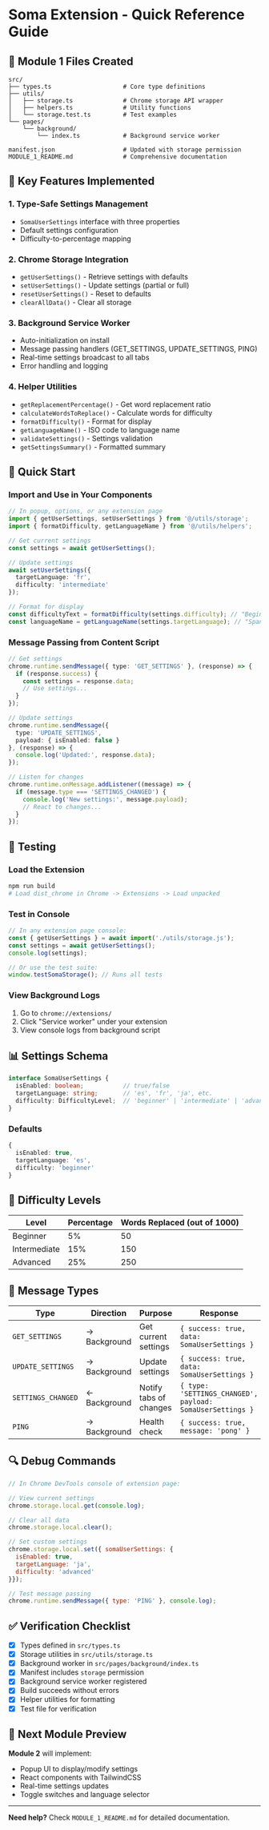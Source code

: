 # Soma Extension - Quick Reference Guide

## 📁 Module 1 Files Created

```
src/
├── types.ts                    # Core type definitions
├── utils/
│   ├── storage.ts              # Chrome storage API wrapper
│   ├── helpers.ts              # Utility functions
│   └── storage.test.ts         # Test examples
└── pages/
    └── background/
        └── index.ts            # Background service worker

manifest.json                   # Updated with storage permission
MODULE_1_README.md              # Comprehensive documentation
```

## 🎯 Key Features Implemented

### 1. Type-Safe Settings Management
- `SomaUserSettings` interface with three properties
- Default settings configuration
- Difficulty-to-percentage mapping

### 2. Chrome Storage Integration
- `getUserSettings()` - Retrieve settings with defaults
- `setUserSettings()` - Update settings (partial or full)
- `resetUserSettings()` - Reset to defaults
- `clearAllData()` - Clear all storage

### 3. Background Service Worker
- Auto-initialization on install
- Message passing handlers (GET_SETTINGS, UPDATE_SETTINGS, PING)
- Real-time settings broadcast to all tabs
- Error handling and logging

### 4. Helper Utilities
- `getReplacementPercentage()` - Get word replacement ratio
- `calculateWordsToReplace()` - Calculate words for difficulty
- `formatDifficulty()` - Format for display
- `getLanguageName()` - ISO code to language name
- `validateSettings()` - Settings validation
- `getSettingsSummary()` - Formatted summary

## 🚀 Quick Start

### Import and Use in Your Components

```typescript
// In popup, options, or any extension page
import { getUserSettings, setUserSettings } from '@/utils/storage';
import { formatDifficulty, getLanguageName } from '@/utils/helpers';

// Get current settings
const settings = await getUserSettings();

// Update settings
await setUserSettings({ 
  targetLanguage: 'fr',
  difficulty: 'intermediate' 
});

// Format for display
const difficultyText = formatDifficulty(settings.difficulty); // "Beginner (5%)"
const languageName = getLanguageName(settings.targetLanguage); // "Spanish"
```

### Message Passing from Content Script

```typescript
// Get settings
chrome.runtime.sendMessage({ type: 'GET_SETTINGS' }, (response) => {
  if (response.success) {
    const settings = response.data;
    // Use settings...
  }
});

// Update settings
chrome.runtime.sendMessage({
  type: 'UPDATE_SETTINGS',
  payload: { isEnabled: false }
}, (response) => {
  console.log('Updated:', response.data);
});

// Listen for changes
chrome.runtime.onMessage.addListener((message) => {
  if (message.type === 'SETTINGS_CHANGED') {
    console.log('New settings:', message.payload);
    // React to changes...
  }
});
```

## 🧪 Testing

### Load the Extension
```bash
npm run build
# Load dist_chrome in Chrome -> Extensions -> Load unpacked
```

### Test in Console
```javascript
// In any extension page console:
const { getUserSettings } = await import('./utils/storage.js');
const settings = await getUserSettings();
console.log(settings);

// Or use the test suite:
window.testSomaStorage(); // Runs all tests
```

### View Background Logs
1. Go to `chrome://extensions/`
2. Click "Service worker" under your extension
3. View console logs from background script

## 📊 Settings Schema

```typescript
interface SomaUserSettings {
  isEnabled: boolean;           // true/false
  targetLanguage: string;       // 'es', 'fr', 'ja', etc.
  difficulty: DifficultyLevel;  // 'beginner' | 'intermediate' | 'advanced'
}
```

### Defaults
```typescript
{
  isEnabled: true,
  targetLanguage: 'es',
  difficulty: 'beginner'
}
```

## 🎨 Difficulty Levels

| Level | Percentage | Words Replaced (out of 1000) |
|-------|-----------|------------------------------|
| Beginner | 5% | 50 |
| Intermediate | 15% | 150 |
| Advanced | 25% | 250 |

## 📡 Message Types

| Type | Direction | Purpose | Response |
|------|-----------|---------|----------|
| `GET_SETTINGS` | → Background | Get current settings | `{ success: true, data: SomaUserSettings }` |
| `UPDATE_SETTINGS` | → Background | Update settings | `{ success: true, data: SomaUserSettings }` |
| `SETTINGS_CHANGED` | ← Background | Notify tabs of changes | `{ type: 'SETTINGS_CHANGED', payload: SomaUserSettings }` |
| `PING` | → Background | Health check | `{ success: true, message: 'pong' }` |

## 🔍 Debug Commands

```javascript
// In Chrome DevTools console of extension page:

// View current settings
chrome.storage.local.get(console.log);

// Clear all data
chrome.storage.local.clear();

// Set custom settings
chrome.storage.local.set({ somaUserSettings: { 
  isEnabled: true,
  targetLanguage: 'ja',
  difficulty: 'advanced'
}});

// Test message passing
chrome.runtime.sendMessage({ type: 'PING' }, console.log);
```

## ✅ Verification Checklist

- [x] Types defined in `src/types.ts`
- [x] Storage utilities in `src/utils/storage.ts`
- [x] Background worker in `src/pages/background/index.ts`
- [x] Manifest includes `storage` permission
- [x] Background service worker registered
- [x] Build succeeds without errors
- [x] Helper utilities for formatting
- [x] Test file for verification

## 🎯 Next Module Preview

**Module 2** will implement:
- Popup UI to display/modify settings
- React components with TailwindCSS
- Real-time settings updates
- Toggle switches and language selector

---

**Need help?** Check `MODULE_1_README.md` for detailed documentation.
